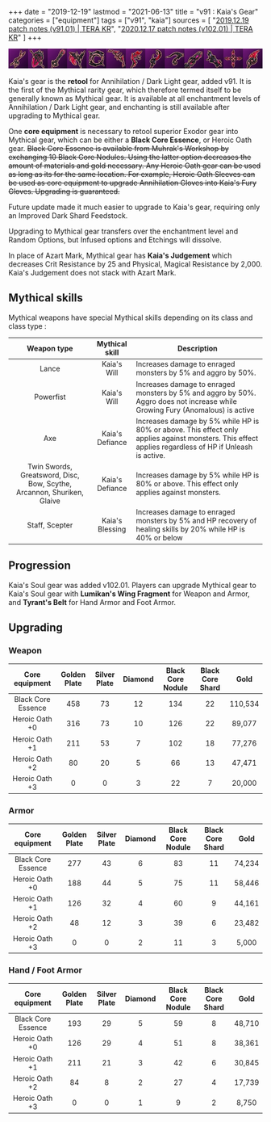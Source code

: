 +++
date = "2019-12-19"
lastmod = "2021-06-13"
title = "v91 : Kaia's Gear"
categories = ["equipment"]
tags = ["v91", "kaia"]
sources = [
  "[2019.12.19 patch notes (v91.01) | TERA KR](/en/patch/2019/v91-01/)",
  "[2020.12.17 patch notes (v102.01) | TERA KR](/en/patch/2020/v102-01/)"
]
+++

[1]: /images/equipment/91_icon.png

![1]

Kaia's gear is the **retool** for Annihilation / Dark Light gear, added v91. It is the first of the Mythical rarity gear, which therefore termed itself to be generally known as Mythical gear. It is available at all enchantment levels of Annihilation / Dark Light gear, and enchanting is still available after upgrading to Mythical gear.

One **core equipment** is necessary to retool superior Exodor gear into Mythical gear, which can be either a **Black Core Essence**, or Heroic Oath gear. ~~Black Core Essence is available from Muhrak's Workshop by exchanging 10 Black Core Nodules. Using the latter option decreases the amount of materials and gold necessary. Any Heroic Oath gear can be used as long as its for the same location. For example, Heroic Oath Sleeves can be used as core equipment to upgrade Annihilation Gloves into Kaia's Fury Gloves. Upgrading is guaranteed.~~

Future update made it much easier to upgrade to Kaia's gear, requiring only an Improved Dark Shard Feedstock.

Upgrading to Mythical gear transfers over the enchantment level and Random Options, but Infused options and Etchings will dissolve.

In place of Azart Mark, Mythical gear has **Kaia's Judgement** which decreases Crit Resistance by 25 and Physical, Magical Resistance by 2,000. Kaia's Judgement does not stack with Azart Mark.

## Mythical skills
Mythical weapons have special Mythical skills depending on its class and class type :

| Weapon type | Mythical skill | Description |
| :-: | :-: | - |
| Lance | Kaia's Will | Increases damage to enraged monsters by 5% and aggro by 50%. |
| Powerfist | Kaia's Will | Increases damage to enraged monsters by 5% and aggro by 50%. Aggro does not increase while Growing Fury (Anomalous) is active |
| Axe | Kaia's Defiance | Increases damage by 5% while HP is 80% or above. This effect only applies against monsters. This effect applies regardless of HP if Unleash is active. |
| Twin Swords, Greatsword, Disc, Bow, Scythe, Arcannon, Shuriken, Glaive | Kaia's Defiance | Increases damage by 5% while HP is 80% or above. This effect only applies against monsters. |
| Staff, Scepter | Kaia's Blessing | Increases damage to enraged monsters by 5% and HP recovery of healing skills by 20% while HP is 40% or below | 

## Progression
Kaia's Soul gear was added v102.01. Players can upgrade Mythical gear to Kaia's Soul gear with **Lumikan's Wing Fragment** for Weapon and Armor, and **Tyrant's Belt** for Hand Armor and Foot Armor.

## Upgrading

### Weapon

| Core equipment | Golden Plate | Silver Plate | Diamond | Black Core Nodule | Black Core Shard | Gold |
| :-: | :-: | :-: | :-: | :-: | :-: | :-: |
| Black Core Essence | 458 | 73 | 12 | 134 | 22 | 110,534 |
| Heroic Oath +0 | 316 | 73 | 10 | 126 | 22 | 89,077 |
| Heroic Oath +1 | 211 | 53 | 7 | 102 | 18 | 77,276 |
| Heroic Oath +2 | 80 | 20 | 5 | 66 | 13 | 47,471 |
| Heroic Oath +3 | 0 | 0 | 3 | 22 | 7 | 20,000 |

### Armor

| Core equipment | Golden Plate | Silver Plate | Diamond | Black Core Nodule | Black Core Shard | Gold |
| :-: | :-: | :-: | :-: | :-: | :-: | :-: |
| Black Core Essence | 277 | 43 | 6 | 83 | 11 | 74,234 |
| Heroic Oath +0 | 188 | 44 | 5 | 75 | 11 | 58,446 |
| Heroic Oath +1 | 126 | 32 | 4 | 60 | 9 | 44,161 |
| Heroic Oath +2 | 48 | 12 | 3 | 39 | 6 | 23,482 |
| Heroic Oath +3 | 0 | 0 | 2 | 11 | 3 | 5,000 |

### Hand / Foot Armor

| Core equipment | Golden Plate | Silver Plate | Diamond | Black Core Nodule | Black Core Shard | Gold |
| :-: | :-: | :-: | :-: | :-: | :-: | :-: |
| Black Core Essence | 193 | 29 | 5 | 59 | 8 | 48,710 |
| Heroic Oath +0 | 126 | 29 | 4 | 51 | 8 | 38,361 |
| Heroic Oath +1 | 211 | 21 | 3 | 42 | 6 | 30,845 |
| Heroic Oath +2 | 84 | 8 | 2 | 27 | 4 | 17,739 |
| Heroic Oath +3 | 0 | 0 | 1 | 9 | 2 | 8,750 |
